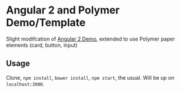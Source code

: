# Angular 2 and Polymer Demo/Template

Slight modifcation of [Angular 2 Demo](https://angular.io/docs/ts/latest/tutorial/), extended to use Polymer paper elements (card, button, input)

## Usage

Clone, `npm install`, `bower install`, `npm start`, the usual. Will be up on `localhost:3000`.
